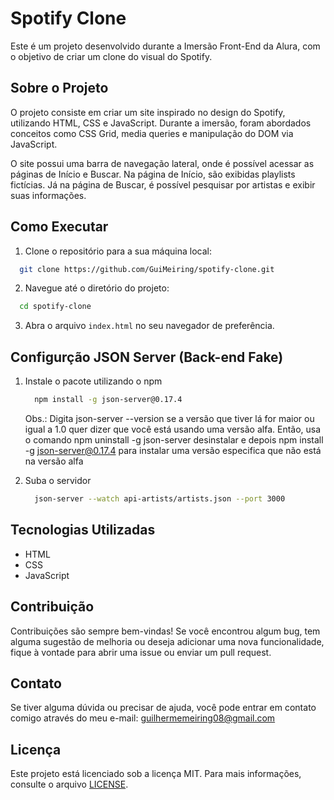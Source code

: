 # Spotify Clone

Este é um projeto desenvolvido durante a Imersão Front-End da Alura, com o objetivo de criar um clone do visual do Spotify.

## Sobre o Projeto

O projeto consiste em criar um site inspirado no design do Spotify, utilizando HTML, CSS e JavaScript. Durante a imersão, foram abordados conceitos como CSS Grid, media queries e manipulação do DOM via JavaScript.

O site possui uma barra de navegação lateral, onde é possível acessar as páginas de Início e Buscar. Na página de Início, são exibidas playlists fictícias. Já na página de Buscar, é possível pesquisar por artistas e exibir suas informações.

## Como Executar

1. Clone o repositório para a sua máquina local:
  ```bash
    git clone https://github.com/GuiMeiring/spotify-clone.git
  ````
2. Navegue até o diretório do projeto:
  ```bash
    cd spotify-clone
   ````
3. Abra o arquivo `index.html` no seu navegador de preferência.

## Configurção JSON Server (Back-end Fake)

1. Instale o pacote utilizando o npm
   ```bash
     npm install -g json-server@0.17.4
   ```
   Obs.: Digita json-server --version se a versão que tiver lá for maior ou igual a 1.0 quer dizer que você está usando uma versão alfa.
   Então, usa o comando npm uninstall -g json-server desinstalar e depois npm install -g json-server@0.17.4 para instalar uma versão especifica que não está na versão alfa

3. Suba o servidor
   ```bash
     json-server --watch api-artists/artists.json --port 3000
   ```
## Tecnologias Utilizadas

- HTML
- CSS
- JavaScript

## Contribuição

Contribuições são sempre bem-vindas! Se você encontrou algum bug, tem alguma sugestão de melhoria ou deseja adicionar uma nova funcionalidade, fique à vontade para abrir uma issue ou enviar um pull request.

## Contato

Se tiver alguma dúvida ou precisar de ajuda, você pode entrar em contato comigo através do meu e-mail: guilhermemeiring08@gmail.com

## Licença

Este projeto está licenciado sob a licença MIT. Para mais informações, consulte o arquivo [LICENSE](LICENSE).
